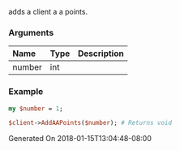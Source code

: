 adds a client a a points.
### Arguments
**Name**|**Type**|**Description**
:---|:---|:---
number|int|

### Example

```perl
my $number = 1;

$client->AddAAPoints($number); # Returns void
```


Generated On 2018-01-15T13:04:48-08:00
